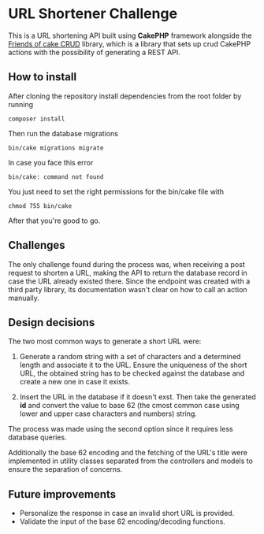 # URL Shortener Challenge

This is a URL shortening API built using **CakePHP** framework alongside the [Friends of cake CRUD](https://github.com/FriendsOfCake/crud) library, which is a library that sets up crud CakePHP actions with the possibility of generating a REST API.

## How to install

After cloning the repository install dependencies from the root folder by running

```
composer install
```

Then run the database migrations

```
bin/cake migrations migrate
```

In case you face this error

```
bin/cake: command not found
```

You just need to set the right permissions for the bin/cake file with

```
chmod 755 bin/cake
```

After that you're good to go.

## Challenges

The only challenge found during the process was, when receiving a post request to shorten a URL, making the API to return the database record in case the URL already existed there. Since the endpoint was created with a third party library, its documentation wasn't clear on how to call an action manually.

## Design decisions

The two most common ways to generate a short URL were:

1. Generate a random string with a set of characters and a determined length and associate it to the URL. Ensure the uniqueness of the short URL, the obtained string has to be checked against the database and create a new one in case it exists.

2. Insert the URL in the database if it doesn't exst. Then take the generated **id** and convert the value to base 62 (the cmost common case using lower and upper case characters and numbers) string.

The process was made using the second option since it requires less database queries.

Additionally the base 62 encoding and the fetching of the URL's title were implemented in utility classes separated from the controllers and models to ensure the separation of concerns.

## Future improvements

- Personalize the response in case an invalid short URL is provided.
- Validate the input of the base 62 encoding/decoding functions.
